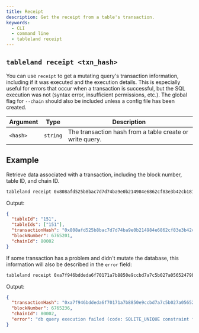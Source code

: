 ```yaml
---
title: Receipt
description: Get the receipt from a table's transaction.
keywords:
  - CLI
  - command line
  - tableland receipt
---
```


## `tableland receipt <txn_hash>`

You can use `receipt` to get a mutating query's transaction information, including if it was executed and the execution details. This is especially useful for errors that occur when a transaction is successful, but the SQL execution was not (syntax error, insufficient permissions, etc.). The global flag for `--chain` should also be included unless a config file has been created.

| Argument | Type     | Description                                              |
| -------- | -------- | -------------------------------------------------------- |
| `<hash>` | `string` | The transaction hash from a table create or write query. |

## Example

Retrieve data associated with a transaction, including the block number, table ID, and chain ID.

```bash
tableland receipt 0x808afd525b8bac7d7d74ba9e0b214984e6862cf83e3b42cb181f8f415be57c9e --chain polygon-amoy
```

Output:

```json
{
  "tableId": "151",
  "tableIds": ["151"],
  "transactionHash": "0x808afd525b8bac7d7d74ba9e0b214984e6862cf83e3b42cb181f8f415be57c9e",
  "blockNumber": 6765201,
  "chainId": 80002
}
```

If some transaction has a problem and didn't mutate the database, this information will also be described in the `error` field:

```bash
tableland receipt 0xa7f946bddeda6f70171a7b8850e9ccbd7a7c5b027a05652479bc3b8b2ae86c61 --chain polygon-amoy
```

Output:

```json
{
  "transactionHash": "0xa7f946bddeda6f70171a7b8850e9ccbd7a7c5b027a05652479bc3b8b2ae86c61",
  "blockNumber": 6765236,
  "chainId": 80002,
  "error": "db query execution failed (code: SQLITE_UNIQUE constraint failed: cli_demo_table_80002_151.id, msg: UNIQUE constraint failed: cli_demo_table_80002_151.id)"
}
```
